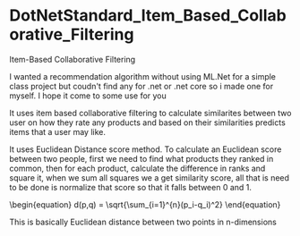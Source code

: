 # DotNetStandard_Item_Based_Collaborative_Filtering
Item-Based Collaborative Filtering 

I wanted a recommendation algorithm without using ML.Net for a simple class project but coudn't find any for .net or .net core so i made one for myself. I hope it come to some use for you

It uses item based collaborative filtering to calculate similarites between two user on how they rate any products and based on their similarities predicts items 
that a user may like. 

It uses Euclidean Distance score method. 
To calculate an Euclidean score between two people, first we need to find what products they ranked in common, then for each product, calculate the difference in ranks and square it, when we sum all squares we a get similarity score,
all that is need to be done is normalize that score so that it falls between 0 and 1.

\begin{equation} d(p,q) = \sqrt{\sum_{i=1}^{n}(p_i-q_i)^2} \end{equation}

This is basically Euclidean distance between two points in n-dimensions
